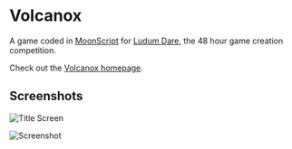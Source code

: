 # Volcanox

A game coded in [MoonScript][2] for [Ludum Dare][1], the 48 hour game creation competition.

Check out the [Volcanox homepage][0].

  [0]: http://leafo.net/volcanox/
  [1]: http://www.ludumdare.com/compo/
  [2]: http://moonscript.org


## Screenshots

![Title Screen](http://leafo.net/volcanox/screen1.png)

![Screenshot](http://leafo.net/volcanox/screen2.png)